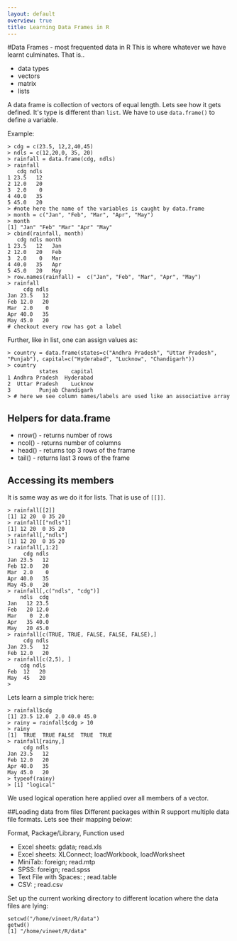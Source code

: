 ```yaml
---
layout: default
overview: true
title: Learning Data Frames in R
---
```


#Data Frames - most frequented data in R
This is where whatever we have learnt culminates. That is..
+ data types
+ vectors
+ matrix
+ lists

A data frame is collection of vectors of equal length. Lets see how it gets defined. It's type is different than ``list``. We have to use ``data.frame()`` to define a variable.

Example:
```
> cdg = c(23.5, 12,2,40,45)
> ndls = c(12,20,0, 35, 20)
> rainfall = data.frame(cdg, ndls)
> rainfall
   cdg ndls
1 23.5   12
2 12.0   20
3  2.0    0
4 40.0   35
5 45.0   20
> #note here the name of the variables is caught by data.frame
> month = c("Jan", "Feb", "Mar", "Apr", "May")
> month
[1] "Jan" "Feb" "Mar" "Apr" "May"
> cbind(rainfall, month)
   cdg ndls month
1 23.5   12   Jan
2 12.0   20   Feb
3  2.0    0   Mar
4 40.0   35   Apr
5 45.0   20   May
> row.names(rainfall) =  c("Jan", "Feb", "Mar", "Apr", "May")
> rainfall
     cdg ndls
Jan 23.5   12
Feb 12.0   20
Mar  2.0    0
Apr 40.0   35
May 45.0   20
# checkout every row has got a label
```

Further, like in list, one can assign values as:
```
> country = data.frame(states=c("Andhra Pradesh", "Uttar Pradesh", "Punjab"), capital=c("Hyderabad", "Lucknow", "Chandigarh"))
> country
          states    capital
1 Andhra Pradesh  Hyderabad
2  Uttar Pradesh    Lucknow
3         Punjab Chandigarh
> # here we see column names/labels are used like an associative array
```

## Helpers for data.frame
+ nrow() - returns number of rows
+ ncol() - returns number of columns
+ head() - returns top 3 rows of the frame
+ tail() - returns last 3 rows of the frame

## Accessing its members
It is same way as we do it for lists. That is use of ``[[]]``.
```
> rainfall[[2]]
[1] 12 20  0 35 20
> rainfall[["ndls"]]
[1] 12 20  0 35 20
> rainfall[,"ndls"]
[1] 12 20  0 35 20
> rainfall[,1:2]
     cdg ndls
Jan 23.5   12
Feb 12.0   20
Mar  2.0    0
Apr 40.0   35
May 45.0   20
> rainfall[,c("ndls", "cdg")]
    ndls  cdg
Jan   12 23.5
Feb   20 12.0
Mar    0  2.0
Apr   35 40.0
May   20 45.0
> rainfall[c(TRUE, TRUE, FALSE, FALSE, FALSE),]
     cdg ndls
Jan 23.5   12
Feb 12.0   20
> rainfall[c(2,5), ]
    cdg ndls
Feb  12   20
May  45   20
> 
```

Lets learn a simple trick here:
```
> rainfall$cdg
[1] 23.5 12.0  2.0 40.0 45.0
> rainy = rainfall$cdg > 10
> rainy
[1]  TRUE  TRUE FALSE  TRUE  TRUE
> rainfall[rainy,]
     cdg ndls
Jan 23.5   12
Feb 12.0   20
Apr 40.0   35
May 45.0   20
> typeof(rainy)
> [1] "logical"
```

We used logical operation here applied over all members of a vector.

##Loading data from files
Different packages within R support multiple data file formats. Lets see their mapping below:

Format, Package/Library, Function used

+ Excel sheets: gdata; read.xls
+ Excel sheets: XLConnect; loadWorkbook, loadWorksheet
+ MiniTab: foreign; read.mtp
+ SPSS:  foreign; read.spss
+ Text File with Spaces: ; read.table
+ CSV: ; read.csv

Set up the current working directory to different location where the data files are lying:
```
setcwd("/home/vineet/R/data")
getwd()
[1] "/home/vineet/R/data"
```

